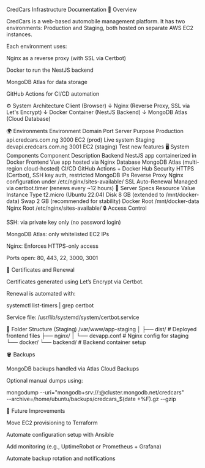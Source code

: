 CredCars Infrastructure Documentation
📘 Overview

CredCars is a web-based automobile management platform.
It has two environments: Production and Staging, both hosted on separate AWS EC2 instances.

Each environment uses:

Nginx as a reverse proxy (with SSL via Certbot)

Docker to run the NestJS backend

MongoDB Atlas for data storage

GitHub Actions for CI/CD automation

⚙️ System Architecture
Client (Browser)
     ↓
Nginx (Reverse Proxy, SSL via Let's Encrypt)
     ↓
Docker Container (NestJS Backend)
     ↓
MongoDB Atlas (Cloud Database)

🌍 Environments
Environment	Domain	Port	Server	Purpose
Production	api.credcars.com.ng	3000	EC2 (prod)	Live system
Staging	devapi.credcars.com.ng	3001	EC2 (staging)	Test new features
🖥️ System Components
Component	Description
Backend	NestJS app containerized in Docker
Frontend	Vue app hosted via Nginx
Database	MongoDB Atlas (multi-region cloud-hosted)
CI/CD	GitHub Actions + Docker Hub
Security	HTTPS (Certbot), SSH key auth, restricted MongoDB IPs
Reverse Proxy	Nginx configuration under /etc/nginx/sites-available/
SSL Auto-Renewal	Managed via certbot.timer (renews every ~12 hours)
🧰 Server Specs
Resource	Value
Instance Type	t2.micro (Ubuntu 22.04)
Disk	8 GB (extended to /mnt/docker-data)
Swap	2 GB (recommended for stability)
Docker Root	/mnt/docker-data
Nginx Root	/etc/nginx/sites-available/
🔒 Access Control

SSH: via private key only (no password login)

MongoDB Atlas: only whitelisted EC2 IPs

Nginx: Enforces HTTPS-only access

Ports open: 80, 443, 22, 3000, 3001

🧾 Certificates and Renewal

Certificates generated using Let’s Encrypt via Certbot.

Renewal is automated with:

systemctl list-timers | grep certbot


Service file: /usr/lib/systemd/system/certbot.service

🧱 Folder Structure (Staging)
/var/www/app-staging
│
├── dist/                # Deployed frontend files
├── nginx/
│   └── devapp.conf      # Nginx config for staging
└── docker/
    └── backend/         # Backend container setup

🪣 Backups

MongoDB backups handled via Atlas Cloud Backups

Optional manual dumps using:

mongodump --uri="mongodb+srv://<user>:<pass>@cluster.mongodb.net/credcars" \
  --archive=/home/ubuntu/backups/credcars_$(date +%F).gz --gzip

🧩 Future Improvements

 Move EC2 provisioning to Terraform

 Automate configuration setup with Ansible

 Add monitoring (e.g., UptimeRobot or Prometheus + Grafana)

 Automate backup rotation and notifications
